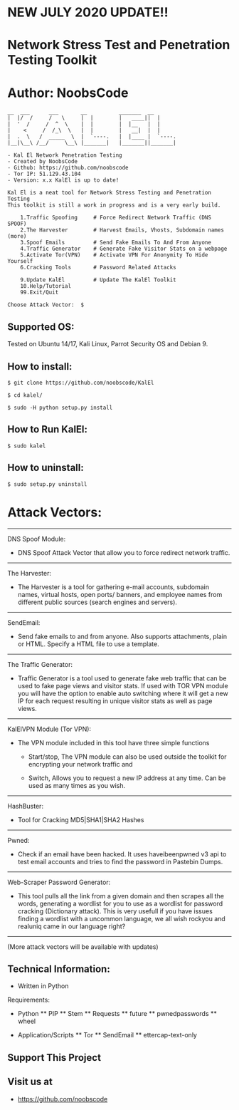 # NEW JULY 2020 UPDATE!!

# Network Stress Test and Penetration Testing Toolkit
# Author: NoobsCode
```
__  ___      ___       __          _______  __
|  |/  /     /   \     |  |        |   ____||  |
|  '  /     /  ^  \    |  |        |  |__   |  |
|    <     /  /_\  \   |  |        |   __|  |  |
|  .  \   /  _____  \  |  `----.   |  |____ |  `----.
|__|\__\ /__/     \__\ |_______|   |_______||_______|

- Kal El Network Penetration Testing
- Created by NoobsCode
- Github: https://github.com/noobscode
- Tor IP: 51.129.43.104
- Version: x.x KalEl is up to date!

Kal El is a neat tool for Network Stress Testing and Penetration Testing
This toolkit is still a work in progress and is a very early build.

    1.Traffic Spoofing     # Force Redirect Network Traffic (DNS SPOOF)
    2.The Harvester        # Harvest Emails, Vhosts, Subdomain names (more)
    3.Spoof Emails         # Send Fake Emails To And From Anyone
    4.Traffic Generator    # Generate Fake Visitor Stats on a webpage
    5.Activate Tor(VPN)    # Activate VPN For Anonymity To Hide Yourself
    6.Cracking Tools       # Password Related Attacks

    9.Update KalEl         # Update The KalEl Toolkit
    10.Help/Tutorial
    99.Exit/Quit

Choose Attack Vector:  $
```
Supported OS:
-------------------
Tested on Ubuntu 14/17, Kali Linux, Parrot Security OS and Debian 9.

How to install:
-------------------
``$ git clone https://github.com/noobscode/KalEl``

``$ cd kalel/``

``$ sudo -H python setup.py install``

How to Run KalEl:
-------------------
``$ sudo kalel``

How to uninstall:
-------------------
``$ sudo setup.py uninstall``


# Attack Vectors:
-------------------
DNS Spoof Module:
* DNS Spoof Attack Vector that allow you to force redirect network traffic.
-------------------
The Harvester:
* The Harvester is a tool for gathering e-mail accounts, subdomain names, virtual hosts, open ports/ banners, and employee names from different public sources (search engines and servers).
-------------------
SendEmail:
* Send fake emails to and from anyone. Also supports attachments, plain or HTML.
  Specify a HTML file to use a template.
-------------------
The Traffic Generator:
* Traffic Generator is a tool used to generate fake web traffic that can be used   to fake page views and visitor stats. If used with TOR VPN module you will have the option to enable auto switching where it will get a new IP for each request resulting in unique visitor stats as well as page views.
-------------------
KalElVPN Module (Tor VPN):
* The VPN module included in this tool have three simple functions

  - Start/stop, The VPN module can also be used outside the toolkit
    for encrypting your network traffic and

  - Switch, Allows you to request a new IP address at any time.
    Can be used as many times as you wish.
-------------------
HashBuster:
* Tool for Cracking MD5|SHA1|SHA2 Hashes
-------------------
Pwned:
* Check if an email have been hacked. It uses haveibeenpwned v3 api to test email accounts and tries to find the password in Pastebin Dumps.
-------------------
Web-Scraper Password Generator:
* This tool pulls all the link from a given domain and then
  scrapes all the words, generating a wordlist for you to use as a wordlist for password cracking (Dictionary attack).
  This is very usefull if you have issues finding a wordlist with a uncommon language, we all wish rockyou and realuniq came in our language right?
-------------------
(More attack vectors will be available with updates)

Technical Information:
-------------------------------
* Written in Python

Requirements:
* Python
** PIP
** Stem
** Requests
** future
** pwnedpasswords
** wheel

* Application/Scripts
** Tor
** SendEmail
** ettercap-text-only

Support This Project
--------------------
  Visit us at
  -----------
* https://github.com/noobscode
